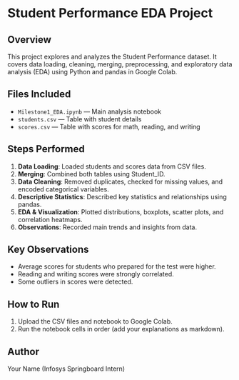 # Student Performance EDA Project

## Overview
This project explores and analyzes the Student Performance dataset. It covers data loading, cleaning, merging, preprocessing, and exploratory data analysis (EDA) using Python and pandas in Google Colab.

## Files Included
- `Milestone1_EDA.ipynb` &mdash; Main analysis notebook
- `students.csv` &mdash; Table with student details
- `scores.csv` &mdash; Table with scores for math, reading, and writing

## Steps Performed
1. **Data Loading**: Loaded students and scores data from CSV files.
2. **Merging**: Combined both tables using Student_ID.
3. **Data Cleaning**: Removed duplicates, checked for missing values, and encoded categorical variables.
4. **Descriptive Statistics**: Described key statistics and relationships using pandas.
5. **EDA & Visualization**: Plotted distributions, boxplots, scatter plots, and correlation heatmaps.
6. **Observations**: Recorded main trends and insights from data.

## Key Observations
- Average scores for students who prepared for the test were higher.
- Reading and writing scores were strongly correlated.
- Some outliers in scores were detected.

## How to Run
1. Upload the CSV files and notebook to Google Colab.
2. Run the notebook cells in order (add your explanations as markdown).

## Author
Your Name (Infosys Springboard Intern)
